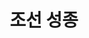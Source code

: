 ---
layout: hubs
key: Q484006
title: 조선 성종
name: 조선 성종
description: 조선의 9대 임금
score: 0.012219537203724427
degree: 19
---